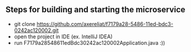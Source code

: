 ## Steps for building and starting the microservice

* git clone https://github.com/axereliat/f7179a28-5486-11ed-bdc3-0242ac120002.git
* open the project in IDE (ex. IntelliJ IDEA)
* run F7179a28548611edBdc30242ac120002Application.java :))
